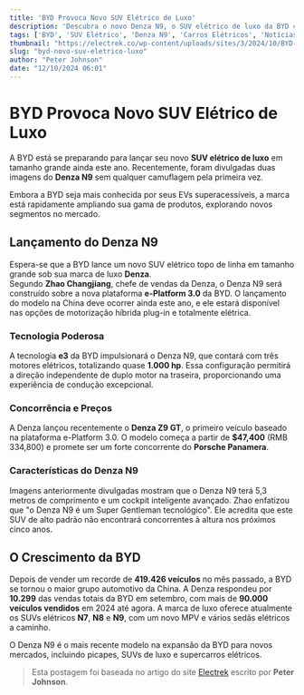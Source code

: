 ```yaml
---
title: 'BYD Provoca Novo SUV Elétrico de Luxo'
description: 'Descubra o novo Denza N9, o SUV elétrico de luxo da BYD com tecnologia de ponta.'
tags: ['BYD', 'SUV Elétrico', 'Denza N9', 'Carros Elétricos', 'Notícias de Carros']
thumbnail: "https://electrek.co/wp-content/uploads/sites/3/2024/10/BYD-full-size-electric-SUV.jpeg?quality=82&strip=all&w=1400"
slug: "byd-novo-suv-eletrico-luxo"
author: "Peter Johnson"
date: "12/10/2024 06:01"
---
```


# BYD Provoca Novo SUV Elétrico de Luxo

A BYD está se preparando para lançar seu novo **SUV elétrico de luxo** em tamanho grande ainda este ano. Recentemente, foram divulgadas duas imagens do **Denza N9** sem qualquer camuflagem pela primeira vez.

Embora a BYD seja mais conhecida por seus EVs superacessíveis, a marca está rapidamente ampliando sua gama de produtos, explorando novos segmentos no mercado.

## Lançamento do Denza N9
Espera-se que a BYD lance um novo SUV elétrico topo de linha em tamanho grande sob sua marca de luxo **Denza**.  
Segundo **Zhao Changjiang**, chefe de vendas da Denza, o Denza N9 será construído sobre a nova plataforma **e-Platform 3.0** da BYD. O lançamento do modelo na China deve ocorrer ainda este ano, e ele estará disponível nas opções de motorização híbrida plug-in e totalmente elétrica.

### Tecnologia Poderosa
A tecnologia **e3** da BYD impulsionará o Denza N9, que contará com três motores elétricos, totalizando quase **1.000 hp**. Essa configuração permitirá a direção independente de duplo motor na traseira, proporcionando uma experiência de condução excepcional.

### Concorrência e Preços
A Denza lançou recentemente o **Denza Z9 GT**, o primeiro veículo baseado na plataforma e-Platform 3.0. O modelo começa a partir de **$47,400** (RMB 334,800) e promete ser um forte concorrente do **Porsche Panamera**.

### Características do Denza N9
Imagens anteriormente divulgadas mostram que o Denza N9 terá 5,3 metros de comprimento e um cockpit inteligente avançado. Zhao enfatizou que "o Denza N9 é um Super Gentleman tecnológico". Ele acredita que este SUV de alto padrão não encontrará concorrentes à altura nos próximos cinco anos.

## O Crescimento da BYD
Depois de vender um recorde de **419.426 veículos** no mês passado, a BYD se tornou o maior grupo automotivo da China. A Denza respondeu por **10.299** das vendas totais da BYD em setembro, com mais de **90.000 veículos vendidos** em 2024 até agora. A marca de luxo oferece atualmente os SUVs elétricos **N7**, **N8** e **N9**, com um novo MPV e vários sedãs elétricos a caminho.

O Denza N9 é o mais recente modelo na expansão da BYD para novos mercados, incluindo picapes, SUVs de luxo e supercarros elétricos.

> Esta postagem foi baseada no artigo do site [Electrek](https://electrek.co/2024/10/11/byd-teases-new-full-size-luxury-electric-suv-images/) escrito por **Peter Johnson**.